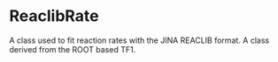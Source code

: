 # ReaclibRate
A class used to fit reaction rates with the JINA REACLIB format. A class derived from the ROOT based TF1.
